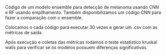 Código de um modelo ensemble para detecção de melanoma usando CNN e RF usando empilhamento. Também disponibilizamos um código CNN para fazer a comparação com o ensemble.

Colocamos o cada código para executar 30 vezes e gerar um .csv com as métricas de saída.

Após execução e coletas das métricas rodamos o teste estatistico kruskal walis para verificar se os modelos possuem diferenças significativas.
